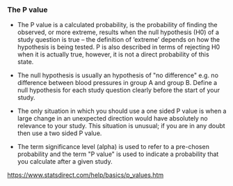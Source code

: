 ### The P value

- The P value is a calculated probability, is the probability of finding the observed, or more extreme, results when the null hypothesis (H0) of a study question is true – the definition of ‘extreme’ depends on how the hypothesis is being tested. P is also described in terms of rejecting H0 when it is actually true, however, it is not a direct probability of this state.
 
- The null hypothesis is usually an hypothesis of "no difference" e.g. no difference between blood pressures in group A and group B. Define a null hypothesis for each study question clearly before the start of your study.
 
- The only situation in which you should use a one sided P value is when a large change in an unexpected direction would have absolutely no relevance to your study. This situation is unusual; if you are in any doubt then use a two sided P value.
 
- The term significance level (alpha) is used to refer to a pre-chosen probability and the term "P value" is used to indicate a probability that you calculate after a given study.

https://www.statsdirect.com/help/basics/p_values.htm
